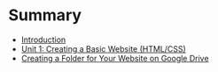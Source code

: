 # Summary

* [Introduction](README.md)
* [Unit 1: Creating a Basic Website \(HTML/CSS\)](chapter1.md)
* [Creating a Folder for Your Website on Google Drive](creating-a-folder-for-your-website-on-google-drive.md)

